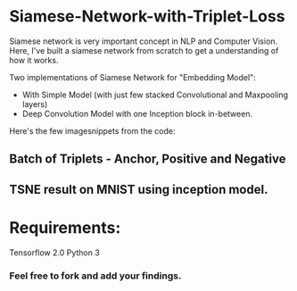 # Siamese-Network-with-Triplet-Loss

Siamese network is very important concept in NLP and Computer Vision. Here, I've built a siamese network from scratch to get a understanding of how it works. 

Two implementations of Siamese Network for "Embedding Model":
* With Simple Model (with just few stacked Convolutional and Maxpooling layers) 
* Deep Convolution Model with one Inception block in-between.

Here's the few imagesnippets from the code:
## Batch of Triplets - Anchor, Positive and Negative 


## TSNE result on MNIST using inception model.

# Requirements:
Tensorflow 2.0
Python 3


### Feel free to fork and add your findings.


